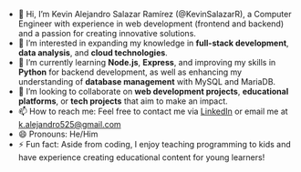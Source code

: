 - 👋 Hi, I’m Kevin Alejandro Salazar Ramírez (@KevinSalazarR), a Computer Engineer with experience in web development (frontend and backend) and a passion for creating innovative solutions.
- 👀 I’m interested in expanding my knowledge in **full-stack development**, **data analysis**, and **cloud technologies**.
- 🌱 I’m currently learning **Node.js**, **Express**, and improving my skills in **Python** for backend development, as well as enhancing my understanding of **database management** with MySQL and MariaDB.
- 💞️ I’m looking to collaborate on **web development projects**, **educational platforms**, or **tech projects** that aim to make an impact.
- 📫 How to reach me: Feel free to contact me via [LinkedIn](https://www.linkedin.com/in/kevin-alejandro-salazar-ram%C3%ADrez-420922314/) or email me at k.alejandro525@gmail.com
- 😄 Pronouns: He/Him
- ⚡ Fun fact: Aside from coding, I enjoy teaching programming to kids and have experience creating educational content for young learners!

<!---
KevinSalazarR/KevinSalazarR is a ✨ special ✨ repository because its `README.md` (this file) appears on your GitHub profile.
You can click the Preview link to take a look at your changes.
--->
